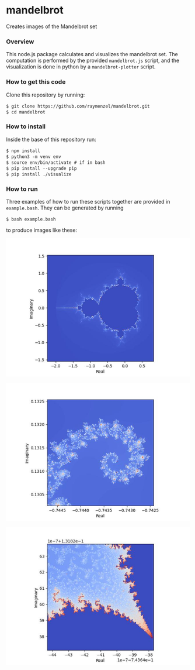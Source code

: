 # mandelbrot
Creates images of the Mandelbrot set

### Overview
This node.js package calculates and visualizes the mandelbrot set.  The computation
is performed by the provided `mandelbrot.js` script, and the visualization is done
in python by a `mandelbrot-plotter` script.

### How to get this code
Clone this repository by running:

```
$ git clone https://github.com/raymenzel/mandelbrot.git
$ cd mandelbrot
```

### How to install
Inside the base of this repository run:

```
$ npm install
$ python3 -m venv env
$ source env/bin/activate # if in bash
$ pip install --upgrade pip
$ pip install ./visualize
```

### How to run
Three examples of how to run these scripts together are provided in `example.bash`.  They can be generated by running

```
$ bash example.bash
```

to produce images like these:

![default](docs/default.jpeg)

![tail](docs/seahorse_tail.jpeg)

![valley](docs/seahorse_valley.jpeg)
